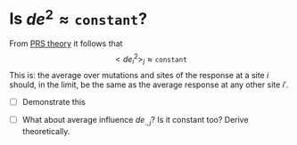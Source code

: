 # Is $de^2 \approx \texttt{constant}$?

From [PRS theory](prs_theory.md) it follows that 
$$
<de_i^2>_j \approx \texttt{constant}
$$
This is: the average over mutations and sites of the response at a site $i$ should, in the limit, be the same as the average response at any other site $i'$. 

* [ ] Demonstrate this

* [ ] What about average influence $de_{.,j}$? Is it constant too? Derive theoretically.

  